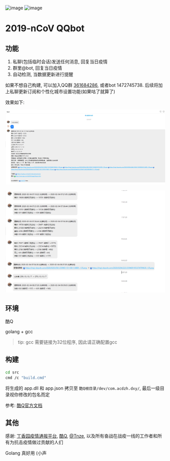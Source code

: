 ![image](https://user-images.githubusercontent.com/113745945/194697888-6a6653c2-0238-4c16-b652-566e89779afe.png)
![image](https://user-images.githubusercontent.com/113745945/194697900-1359ee31-8081-4a5f-a27d-16de40352557.png)



# 2019-nCoV QQbot

## 功能

1. 私聊(包括临时会话)发送任何消息, 回复当日疫情
2. 群里@bot, 回复当日疫情
3. 自动检测, 当数据更新进行提醒

如果不想自己构建, 可以加入QQ群 [361684286](https://jq.qq.com/?_wv=1027&k=5aVl6qu), 或者bot 1472745738. 后续将加上私聊更新订阅和个性化城市设置功能(如果咕了就算了)

效果如下:

![img](img/1.png)

![img](img/2.png)



## 环境

酷Q

golang + gcc

> tip: gcc 需要链接为32位程序, 因此请正确配置gcc

## 构建

```bash
cd src
cmd /c "build.cmd"
```

将生成的 app.dll 和 app.json 拷贝至 `酷Q根目录/dev/com.acdzh.dxy/`, 最后一级目录视你修改的包名而定

参考: [酷Q官方文档](https://docs.cqp.im/)

## 其他

感谢: [丁香园疫情通报平台](https://3g.dxy.cn/newh5/view/pneumonia), [酷Q](https://cqp.cc/), [@Tnze](https://github.com/Tnze/CoolQ-Golang-SDK), 以及所有奋战在战疫一线的工作者和所有为抗击疫情做过贡献的人们


Golang 真好用 (小声
